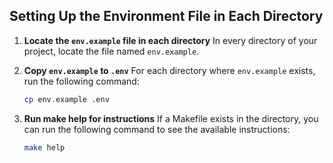 ## Setting Up the Environment File in Each Directory

1. **Locate the `env.example` file in each directory**
   In every directory of your project, locate the file named `env.example`.

2. **Copy `env.example` to `.env`**
   For each directory where `env.example` exists, run the following command:
   ```bash
   cp env.example .env
   ```
3. **Run make help for instructions**
   If a Makefile exists in the directory, you can run the following command to see the available instructions:
   ```bash
   make help
   ```

